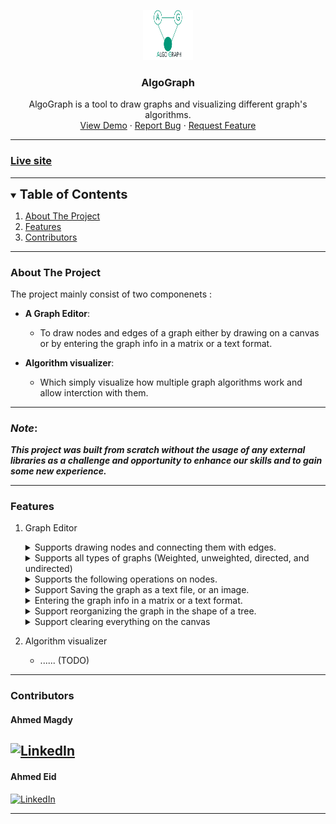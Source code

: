 <p align="center">
  <a href="https://github.com/ahmedhem/AlgoGraph">
    <img src="assets/images/logo.png" alt="Logo" width="80" height="80">
  </a>

<h3 align="center">AlgoGraph</h3>
<p align="center">
AlgoGraph is a tool to draw graphs and visualizing different graph's algorithms.
<br />
<a href="https://ahmedhem.github.io/AlgoGraph/">View Demo</a>
·
<a href="https://github.com/ahmedhem/AlgoGraph/issues">Report Bug</a>
·
<a href="https://github.com/ahmedhem/AlgoGraph/issues">Request Feature</a>
</p>

---


[comment]: <> (refrence links)
[linkedin-shield]: https://img.shields.io/badge/-LinkedIn-black.svg?style=for-the-badge&logo=linkedin&colorB=066
[linkedin-url-e]: https://linkedin.com/in/ahmedeid12
[linkedin-url-m]: https://linkedin.com/in/eng-ahmedmagdy

### [Live site](https://ahmedhem.github.io/AlgoGraph/)

---
<!-- TABLE OF CONTENTS -->
<details open="open">
  <summary><span style="font-weight:bolder; font-size: 20px ">Table of Contents</span></summary>
  <ol>
    <li>
      <a href="#about-the-project">About The Project</a>
        <li><a href="#features">Features</a></li>
        <li><a href="#Contributors">Contributors</a></li>
    </li>
  </ol>
</details>

----

<!-- ABOUT THE PROJECT -->
### About The Project

The project mainly consist of two componenets : 
- **A Graph Editor**: 
  - To draw nodes and edges of a graph either by drawing on a canvas or by entering the graph info in a matrix or a text format.
   

- **Algorithm visualizer**:  
  - Which simply visualize how multiple graph algorithms work and allow interction with them.
---
### **_Note_**:
**_This project was built from scratch without the usage of any external libraries as a 
challenge and opportunity to enhance our skills and to gain some new experience._**

---

### Features
1. Graph Editor
    
      <details>
      <summary>
      Supports drawing nodes and connecting them with edges.
      </summary>

      ![](assets/Tutorials/add%20nodes,%20edges%20,and%20you%20can%20also%20view%20edge%60s%20info.gif)

      </details>

      <details>
      <summary>
      Supports all types of graphs (Weighted, unweighted, directed, and undirected)
      </summary>

      - ![](assets/Tutorials/)

      </details>

      <details>
      <summary>
      Supports the following operations on nodes.
      </summary>

      <details>
      <summary>
      Moving and Deletion
      </summary>

      - ![](assets/Tutorials/)

      </details>

      <details>
      <summary>
      Change size and color
      </summary>

      - ![](assets/Tutorials/)

      </details>


      </details>

      <details>
      <summary>
      Support Saving the graph as a text file, or an image.
      </summary>

      - ![](./assets/Tutorials/)

      </details>

      <details>
      <summary>
      Entering the graph info in a matrix or a text format.
      </summary>

      - ![](./assets/Tutorials/)

      </details>

      <details>
      <summary>
      Support reorganizing the graph in the shape of a tree.
      </summary>

      - ![](./assets/Tutorials/)

      </details>

      <details>
      <summary>
      Support clearing everything on the canvas
      </summary>

      - ![](./assets/Tutorials/)

      </details>


2. Algorithm visualizer
    - ...... (TODO)
    
---
### Contributors

#### Ahmed Magdy
[![LinkedIn][linkedin-shield]][linkedin-url-m]
----

#### Ahmed Eid
[![LinkedIn][linkedin-shield]][linkedin-url-e]

----
